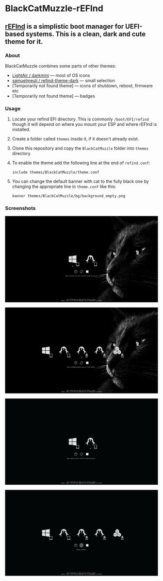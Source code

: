 # BlackCatMuzzle-rEFInd

## [rEFInd](http://www.rodsbooks.com/refind/) is a simplistic boot manager for UEFI-based systems. This is a clean, dark and cute theme for it.

### About
BlackCatMuzzle combines some parts of other themes:
- [LightAir / darkmini](https://github.com/LightAir/darkmini) — most of OS icons
- [samuelmeuli / refind-theme-dark](https://github.com/samuelmeuli/refind-theme-dark) — small selection
- [Temporarily not found theme] — icons of shutdown, reboot, firmware etc
- [Temporarily not found theme] — badges


### Usage

1. Locate your refind EFI directory. This is commonly `/boot/EFI/refind` though it will depend on where you mount your ESP and where rEFInd is installed.

2. Create a folder called `themes` inside it, if it doesn't already exist.

3. Clone this repository and copy the `BlackCatMuzzle` folder into `themes` directory.

4. To enable the theme add the following line at the end of `refind.conf`:
   ```
   include themes/BlackCatMuzzle/theme.conf
   ```

5. You can change the default banner with cat to the fully black one by changing the appropriate line in `theme.conf` like this:
   ```
   banner themes/BlackCatMuzzle/bg/background_empty.png
   ```
    
### Screenshots
![Screenshot with default banner and 2 OSes displayed](screenshots/screenshot_001.jpg "screenshot")

![Screenshot with default banner and multiple boot entries from flash drive displayed](screenshots/screenshot_002.jpg "screenshot")

![Screenshot with fully black banner and 2 OSes displayed](screenshots/screenshot_003.jpg "screenshot")

![Screenshot with fully black banner and multiple boot entries from flash drive displayed](screenshots/screenshot_004.jpg "screenshot")
